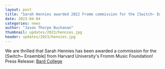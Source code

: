 ```yaml
---
layout: post
title: "Sarah Hennies awarded 2022 Fromm commission for the [Switch~ Ensemble] from Harvard University's Fromm Music Foundation"
date: 2023-04-04
categories: news
author: "Jason Thorpe Buchanan"
thumbnail: updates/2023/hennies.jpg
header: updates/2023/hennies.jpg
---
```

We are thrilled that Sarah Hennies has been awarded a commission for the [Switch~ Ensemble] from Harvard University's Fromm Music Foundation! Press Release: <a href="https://www.bard.edu/news/composer-and-percussionist-sarah-hennies-receives-commissioning-and-performance-awards-from-fromm-music-foundation-and-usartists-international-2023-04-04">Bard College</a>